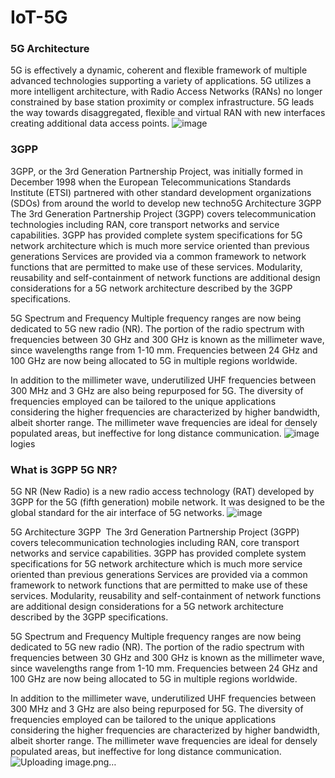 # IoT-5G

### 5G Architecture
5G is effectively a dynamic, coherent and flexible framework of multiple advanced technologies supporting a variety of applications. 5G utilizes a more intelligent architecture, with Radio Access Networks (RANs) no longer constrained by base station proximity or complex infrastructure. 5G leads the way towards disaggregated, flexible and virtual RAN with new interfaces creating additional data access points.
![image](https://user-images.githubusercontent.com/49092108/184804759-1fa304a6-1950-4c93-91e2-65a92cd2249a.png)


### 3GPP
3GPP, or the 3rd Generation Partnership Project, was initially formed in December 1998 when the European Telecommunications Standards Institute (ETSI) partnered with other standard development organizations (SDOs) from around the world to develop new techno5G Architecture 3GPP 
The 3rd Generation Partnership Project (3GPP) covers telecommunication technologies including RAN, core transport networks and service capabilities. 3GPP has provided complete system specifications for 5G network architecture which is much more service oriented than previous generations
Services are provided via a common framework to network functions that are permitted to make use of these services. Modularity, reusability and self-containment of network functions are additional design considerations for a 5G network architecture described by the 3GPP specifications.

5G Spectrum and Frequency
Multiple frequency ranges are now being dedicated to 5G new radio (NR). The portion of the radio spectrum with frequencies between 30 GHz and 300 GHz is known as the millimeter wave, since wavelengths range from 1-10 mm. Frequencies between 24 GHz and 100 GHz are now being allocated to 5G in multiple regions worldwide. 

In addition to the millimeter wave, underutilized UHF frequencies between 300 MHz and 3 GHz are also being repurposed for 5G. The diversity of frequencies employed can be tailored to the unique applications considering the higher frequencies are characterized by higher bandwidth, albeit shorter range. The millimeter wave frequencies are ideal for densely populated areas, but ineffective for long distance communication. 
![image](https://user-images.githubusercontent.com/49092108/184803835-a7eb5413-f48e-4736-9aa4-18756f9de5c4.png)logies

### What is 3GPP 5G NR?
5G NR (New Radio) is a new radio access technology (RAT) developed by 3GPP for the 5G (fifth generation) mobile network. It was designed to be the global standard for the air interface of 5G networks.
![image](https://user-images.githubusercontent.com/49092108/184803616-92f80d0f-2004-4e65-a038-58923407a72b.png)

5G Architecture 3GPP 
The 3rd Generation Partnership Project (3GPP) covers telecommunication technologies including RAN, core transport networks and service capabilities. 3GPP has provided complete system specifications for 5G network architecture which is much more service oriented than previous generations
Services are provided via a common framework to network functions that are permitted to make use of these services. Modularity, reusability and self-containment of network functions are additional design considerations for a 5G network architecture described by the 3GPP specifications.

5G Spectrum and Frequency
Multiple frequency ranges are now being dedicated to 5G new radio (NR). The portion of the radio spectrum with frequencies between 30 GHz and 300 GHz is known as the millimeter wave, since wavelengths range from 1-10 mm. Frequencies between 24 GHz and 100 GHz are now being allocated to 5G in multiple regions worldwide. 

In addition to the millimeter wave, underutilized UHF frequencies between 300 MHz and 3 GHz are also being repurposed for 5G. The diversity of frequencies employed can be tailored to the unique applications considering the higher frequencies are characterized by higher bandwidth, albeit shorter range. The millimeter wave frequencies are ideal for densely populated areas, but ineffective for long distance communication. 
![Uploading image.png…]()
